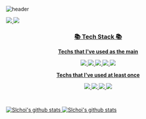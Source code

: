 ![header](https://capsule-render.vercel.app/api?type=waving&height=200&text=Welcome!&fontAlign=50&fontAlignY=35&color=gradient&desc=Slchoi's%20Github%20Profile&descAlignY=55&descAlign=65)

<p align="left">
  <a href="https://sulimchoi.tistory.com/" target="_blank"><img src="https://img.shields.io/badge/-Tech%20blog-black?style=flat-square&logo=Tumblr&logoColor=white"/>
  <a href="mailto:slchoi7410@gmail.com" target="_blank"><img src="https://img.shields.io/badge/Gmail-d14836?style=flat-square&logo=Gmail&logoColor=white"/>
</p>

<h3 align="center"> 📚 Tech Stack 📚 </h3>
<p align="center" style="bold">
  <Strong>Techs that I've used as the main</Strong>
</p>
<p align="center" display="inline-block">
  <img src="https://img.shields.io/badge/JAVA-007396?style=flat&logo=java&logoColor=white"> 
    <img src="https://img.shields.io/badge/Spring-6DB33F?style=flat&logo=Spring&logoColor=white">
    <img src="https://img.shields.io/badge/SpringBoot-6DB33F?style=flat&logo=SpringBoot&logoColor=white">
    <img src="https://img.shields.io/badge/mysql-4479A1?style=flat&logo=mysql&logoColor=white">
    <img src="https://img.shields.io/badge/Python-3776AB?style=flat&logo=Python&logoColor=white"> 
</p>
    
<p align="center" style="bold">
  <Strong>Techs that I've used at least once</Strong>
</p>
<p align="center" display="inline-block">
  <img src="https://img.shields.io/badge/css-1572B6?style=flat&logo=css3&logoColor=white">
  <img src="https://img.shields.io/badge/html-E34F26?style=flat&logo=html5&logoColor=white">
  <img src="https://img.shields.io/badge/C-A8B9CC?style=flat&logo=C&logoColor=white">
  <img src="https://img.shields.io/badge/Linux-FCC624?style=flat&logo=Linux&logoColor=white">  
</p>
</br>
    
![Slchoi's github stats](https://github-readme-stats.vercel.app/api?username=sulimchoi&show_icons=true) [![Slchoi's github stats](https://github-readme-stats.vercel.app/api/top-langs/?username=sulimchoi&show_icons=true&hide_border=true&title_color=004386&icon_color=004386&layout=compact)](https://github.com/sulimchoi)

<!--
**SulimChoi/SulimChoi** is a ✨ _special_ ✨ repository because its `README.md` (this file) appears on your GitHub profile.

Here are some ideas to get you started:

- 🔭 I’m currently working on ...
- 🌱 I’m currently learning ...
- 👯 I’m looking to collaborate on ...
- 🤔 I’m looking for help with ...
- 💬 Ask me about ...
- 📫 How to reach me: ...
- 😄 Pronouns: ...
- ⚡ Fun fact: ...
-->
